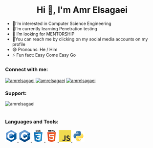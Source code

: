 <h1 align="center">Hi 👋, I'm Amr Elsagaei</h1>

- 👯I’m interested in Computer Science Engineering<br>
- 🌱I’m currently learning Penetration testing<br>
- 🤔 I’m looking for MENTORSHIP<br>
- 💬You can reach me by clicking on my social media accounts on my profile<br>
- 😄 Pronouns: He / Him<br>
- ⚡ Fun fact: Easy Come Easy Go


<h3 align="left">Connect with me:</h3>
<p align="left">
<a href="https://twitter.com/amrelsagaei" target="blank"><img align="center" src="https://raw.githubusercontent.com/rahuldkjain/github-profile-readme-generator/master/src/images/icons/Social/twitter.svg" alt="amrelsagaei" height="30" width="40" /></a>
<a href="https://linkedin.com/in/amrelsagaei" target="blank"><img align="center" src="https://raw.githubusercontent.com/rahuldkjain/github-profile-readme-generator/master/src/images/icons/Social/linked-in-alt.svg" alt="amrelsagaei" height="30" width="40" /></a>
<a href="https://instagram.com/amrelsagaei" target="blank"><img align="center" src="https://raw.githubusercontent.com/rahuldkjain/github-profile-readme-generator/master/src/images/icons/Social/instagram.svg" alt="amrelsagaei" height="30" width="40" /></a>
</p>

<script src="https://tryhackme.com/badge/899488"></script>

<h3 align="left">Support:</h3>
<p><a href="https://www.buymeacoffee.com/amrelsagaei"> <img align="left" src="https://cdn.buymeacoffee.com/buttons/v2/default-yellow.png" height="50" width="200" alt="amrelsagaei" /></a>
</p><br><br>


<h3 align="left">Languages and Tools:</h3>
<p align="left"> <a href="https://www.cprogramming.com/" target="_blank" rel="noreferrer"> <img src="https://raw.githubusercontent.com/devicons/devicon/master/icons/c/c-original.svg" alt="c" width="40" height="40"/> </a> <a href="https://www.w3schools.com/cpp/" target="_blank" rel="noreferrer"> <img src="https://raw.githubusercontent.com/devicons/devicon/master/icons/cplusplus/cplusplus-original.svg" alt="cplusplus" width="40" height="40"/> </a> <a href="https://www.w3schools.com/css/" target="_blank" rel="noreferrer"> <img src="https://raw.githubusercontent.com/devicons/devicon/master/icons/css3/css3-original-wordmark.svg" alt="css3" width="40" height="40"/> </a> <a href="https://www.w3.org/html/" target="_blank" rel="noreferrer"> <img src="https://raw.githubusercontent.com/devicons/devicon/master/icons/html5/html5-original-wordmark.svg" alt="html5" width="40" height="40"/> </a> <a href="https://developer.mozilla.org/en-US/docs/Web/JavaScript" target="_blank" rel="noreferrer"> <img src="https://raw.githubusercontent.com/devicons/devicon/master/icons/javascript/javascript-original.svg" alt="javascript" width="40" height="40"/> </a> <a href="https://www.python.org" target="_blank" rel="noreferrer"> <img src="https://raw.githubusercontent.com/devicons/devicon/master/icons/python/python-original.svg" alt="python" width="40" height="40"/> </a> </p>
